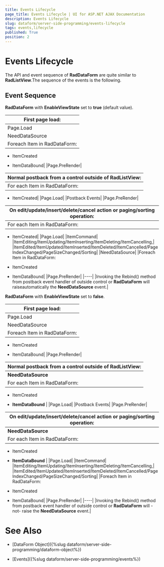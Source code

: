 ```yaml
---
title: Events Lifecycle
page_title: Events Lifecycle | UI for ASP.NET AJAX Documentation
description: Events Lifecycle
slug: dataform/server-side-programming/events-lifecycle
tags: events,lifecycle
published: True
position: 2
---
```


# Events Lifecycle



The API and event sequence of __RadDataForm__ are quite similar to __RadListView__.The sequence of the events is the following.

## Event Sequence

__RadDataForm__ with __EnableViewState__ set to __true__ (default value).


| First page load: |
| ------ |
|Page.Load|
|NeedDataSource|
|Foreach Item in RadDataForm:

* ItemCreated

* ItemDataBound|
|Page.PreRender|


| Normal postback from a control outside of RadListView: |
| ------ |
|For each Item in RadDataForm:

* ItemCreated|
|Page.Load|
|Postback Events|
|Page.PreRender|


| On edit/update/insert/delete/cancel action or paging/sorting operation: |
| ------ |
|For each Item in RadDataForm:

* ItemCreated|
|Page.Load|
|ItemCommand|
|ItemEditing/ItemUpdating/ItemInserting/ItemDeleting/ItemCancelling,|
|ItemEdited/ItemUpdated/ItemInserted/ItemDeleted/ItemCancelled/PageIndexChanged/PageSizeChanged/Sorting|
|NeedDataSource|
|Foreach Item in RadDataForm:

* ItemCreated

* ItemDataBound|
|Page.PreRender|
|----|
|Invoking the Rebind() method from postback event handler of outside control or __RadDataForm__ will raiseautomatically the __NeedDataSource__ event.|

__RadDataForm__ with __EnableViewState__ set to __false__.


| First page load: |
| ------ |
|Page.Load|
|NeedDataSource|
|Foreach Item in RadDataForm:

* ItemCreated

* ItemDataBound|
|Page.PreRender|


| Normal postback from a control outside of RadListView: |
| ------ |
| __NeedDataSource__ |
|For each Item in RadDataForm:

* ItemCreated

*  __ItemDataBound__ |
|Page.Load|
|Postback Events|
|Page.PreRender|


| On edit/update/insert/delete/cancel action or paging/sorting operation: |
| ------ |
| __NeedDataSource__ |
|For each Item in RadDataForm:

* ItemCreated

*  __ItemDataBound__ |
|Page.Load|
|ItemCommand|
|ItemEditing/ItemUpdating/ItemInserting/ItemDeleting/ItemCancelling,|
|ItemEdited/ItemUpdated/ItemInserted/ItemDeleted/ItemCancelled/PageIndexChanged/PageSizeChanged/Sorting|
|Foreach Item in RadDataForm:

* ItemCreated

* ItemDataBound|
|Page.PreRender|
|----|
|Invoking the Rebind() method from postback event handler of outside control or __RadDataForm__ will -not- raise the __NeedDataSource__ event.|

# See Also

 * [DataForm Object]({%slug dataform/server-side-programming/dataform-object%})

 * [Events]({%slug dataform/server-side-programming/events%})
